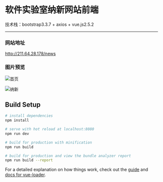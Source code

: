 # 软件实验室纳新网站前端

技术栈：bootstrap3.3.7 + axios + vue.js2.5.2

-----
### 网站地址
http://211.64.28.178/news

### 图片预览

![首页](https://i.loli.net/2019/11/17/to2XvCJOWuxTVGy.jpg)

![纳新](https://i.loli.net/2019/11/17/zdsDGJR261LnWPt.jpg)


## Build Setup

``` bash
# install dependencies
npm install

# serve with hot reload at localhost:8080
npm run dev

# build for production with minification
npm run build

# build for production and view the bundle analyzer report
npm run build --report
```

For a detailed explanation on how things work, check out the [guide](http://vuejs-templates.github.io/webpack/) and [docs for vue-loader](http://vuejs.github.io/vue-loader).
